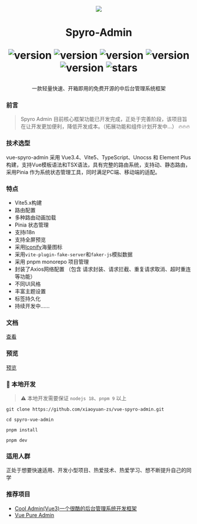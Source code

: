<p align="center">
  <img src="https://gitee.com/xiaoyuan-zs/vue-spyro-admin/raw/master/public/logo.svg"/>
</p>

<h1 align="center">
Spyro-Admin

<div align="center">

![version](https://img.shields.io/badge/vue-3.4.x-green)
![version](https://img.shields.io/badge/vite-5.x.x-yellow)
![version](https://img.shields.io/badge/unocss-0.61.9-red)
![version](https://img.shields.io/badge/elementPlus-2.7.x-blue)
![version](https://img.shields.io/badge/@iconify/vue-4.1.x-white)
![stars](https://img.shields.io/github/stars/xiaoyuan-zs/vue-spyro-admin.svg?style=social&label=Stars)

</div>
</h1>

<div align="center">

一款轻量快速、开箱即用的免费开源的中后台管理系统框架

</div>

### 前言
> Spyro Admin 目前核心框架功能已开发完成，正处于完善阶段，该项目旨在让开发更加便利，降低开发成本。（拓展功能和组件计划开发中...） 🔥🔥🔥


### 技术选型

vue-spyro-admin 采用 Vue3.4、Vite5、TypeScript、Unocss 和 Element Plus 构建，支持Vue模板语法和TSX语法，具有完整的路由系统，支持动、静态路由，采用Pinia 作为系统状态管理工具，同时满足PC端、移动端的适配。

### 特点

* Vite5.x构建
* 路由配置
* 多种路由动画加载
* Pinia 状态管理
* 支持i18n
* 支持全屏预览
* 采用[Iconify](https://iconify.design/)海量图标
* 采用`vite-plugin-fake-server`和`faker-js`模拟数据
* 采用 pnpm monorepo 项目管理
* 封装了Axios网络配置 （包含 请求封装、请求拦截、重复请求取消、超时重连等功能）
* 不同UI风格
* 丰富主题设置
* 标签持久化
* 持续开发中......

### 文档
[查看](https://xiaoyuan-zs.github.io/spyro-docs/)

### 预览

[预览](https://xiaoyuan-zs.github.io/vue-spyro-admin/#/)


### 📑 本地开发

> ⚠️ 本地开发需要保证 `nodejs 18`、`pnpm 9` 以上

```
git clone https://github.com/xiaoyuan-zs/vue-spyro-admin.git

cd spyro-vue-admin

pnpm install

pnpm dev

```

### 适用人群

正处于想要快速适用、开发小型项目、热爱技术、热爱学习、想不断提升自己的同学


### 推荐项目

* [Cool Admin(Vue3)一个很酷的后台管理系统开发框架](https://vue.cool-admin.com/)
* [Vue Pure Admin](https://gitee.com/einak/vue-pure-admin)
